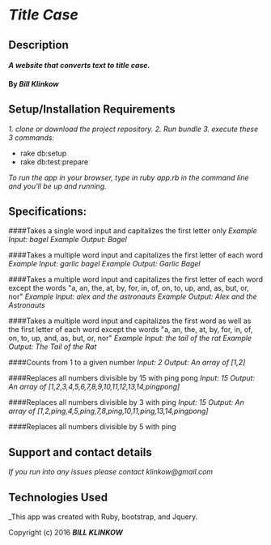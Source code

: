 
# _Title Case_

## Description

#### _A website that converts text to title case._

#### By _*Bill Klinkow*_

## Setup/Installation Requirements

_1. clone or download the project repository._
_2. Run bundle_
_3. execute these 3 commands:_
* rake db:setup
* rake db:test:prepare

_To run the app in your browser, type in ruby app.rb in the command line and you'll be up and running._


## Specifications:

####Takes a single word input and capitalizes the first letter only
_Example Input: bagel_
_Example Output: Bagel_

####Takes a multiple word input and capitalizes the first letter of each word
_Example Input: garlic bagel_
_Example Output: Garlic Bagel_

####Takes a multiple word input and capitalizes the first letter of each word except the words "a, an, the, at, by, for, in, of, on, to, up, and, as, but, or, nor"
_Example Input: alex and the astronauts_
_Example Output: Alex and the Astronauts_

####Takes a multiple word input and capitalizes the first word as well as the first letter of each word except the words "a, an, the, at, by, for, in, of, on, to, up, and, as, but, or, nor"
_Example Input: the tail of the rat_
_Example Output: The Tail of the Rat_

####Counts from 1 to a given number
_Input: 2_
_Output: An array of [1,2]_

####Replaces all numbers divisible by 15 with ping pong
_Input: 15_
_Output: An array of [1,2,3,4,5,6,7,8,9,10,11,12,13,14,pingpong]_

####Replaces all numbers divisible by 3 with ping
_Input: 15_
_Output: An array of [1,2,ping,4,5,ping,7,8,ping,10,11,ping,13,14,pingpong]_

####Replaces all numbers divisible by 5 with ping

## Support and contact details

_If you run into any issues please contact klinkow@gmail.com_

## Technologies Used

_This app was created with Ruby, bootstrap, and Jquery.

Copyright (c) 2016 **_BILL KLINKOW_**





